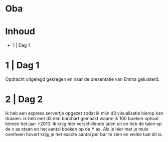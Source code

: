 # Oba
# Inhoud
* 1 | Dag 1

# 1 | Dag 1
Opdracht uitgelegd gekregen en naar de presentatie van Emma geluisterd. 

# 2 | Dag 2
Ik heb een express servertje opgezet zodat ik mijn d3 visualisatie hierop kan draaien. Ik heb met d3 een barchart gemaakt waarin ik 100 boeken ophaal binnen het jaar >2010. Ik krijg hier verschillende talen uit en heb de talen op de x as staan en het aantal boeken op de Y as. Als je hier met je muis overheen hovert krijg je het exacte aantal per bar te zien en welke taal dit is.
